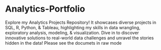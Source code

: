 # Analytics-Portfolio
Explore my Analytics Projects Repository! It showcases diverse projects in SQL, R, Python, &amp; Tableau, highlighting my skills in data wrangling, exploratory analysis, modeling, &amp; visualization. Dive in to discover innovative solutions to real-world data challenges and unravel the stories hidden in the data! 
Please see the documets in raw mode
